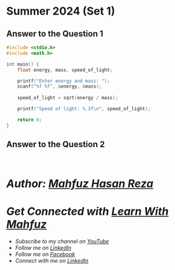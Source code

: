 # Summer 2024 (Set 1)

## Answer to the Question 1
```c
#include <stdio.h>
#include <math.h>

int main() {
    float energy, mass, speed_of_light;

    printf("Enter energy and mass: ");
    scanf("%f %f", &energy, &mass);
    
    speed_of_light = sqrt(energy / mass);

    printf("Speed of light: %.3f\n", speed_of_light);

    return 0;
}
```


## Answer to the Question 2

<br>

# _Author: [Mahfuz Hasan Reza](https://github.com/mahfuzhasanreza/)_
# _Get Connected with [Learn With Mahfuz](https://www.youtube.com/@learn-with-mahfuz)_
  - _Subscribe to my channel on [YouTube](https://www.youtube.com/@learn-with-mahfuz)_
  - _Follow me on [LinkedIn](https://www.linkedin.com/company/learn-with-mahfuz)_
  - _Follow me on [Facebook](https://www.facebook.com/LearnWithMahfuzLWM)_
  - _Connect with me on [LinkedIn](https://www.linkedin.com/in/mahfuzhasanreza/)_
